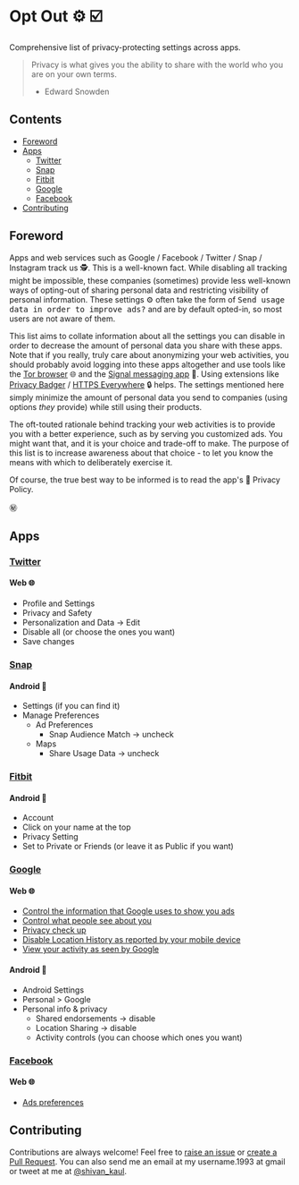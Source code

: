 # Opt Out ⚙️ ☑️

Comprehensive list of privacy-protecting settings across apps.

> Privacy is what gives you the ability to share with the world who you are on your own terms.
> - Edward Snowden

## Contents
- [Foreword](#foreword)
- [Apps](#apps)
  - [Twitter](#twitter)
  - [Snap](#snap)
  - [Fitbit](#fitbit)
  - [Google](#google)
  - [Facebook](#facebook)
- [Contributing](#contributing)

## Foreword

Apps and web services such as Google / Facebook / Twitter / Snap / Instagram track us 🕵️. This is a well-known fact. While disabling all tracking might be impossible, these companies (sometimes) provide less well-known ways of opting-out of sharing personal data and restricting visibility of personal information. These settings ⚙️ often take the form of <kbd>Send usage data in order to improve ads?</kbd> and are by default opted-in, so most users are not aware of them. 

This list aims to collate information about all the settings you can disable in order to decrease the amount of personal data you share with these apps. Note that if you really, truly care about anonymizing your web activities, you should probably avoid logging into these apps altogether and use tools like the [Tor browser](https://www.torproject.org/projects/torbrowser.html.en) 🌐 and the [Signal messaging app](https://whispersystems.org/) 💬. Using extensions like [Privacy Badger](https://www.eff.org/privacybadger) / [HTTPS Everywhere](https://www.eff.org/https-everywhere) 🔒 helps. The settings mentioned here simply minimize the amount of personal data you send to companies (using options *they* provide) while still using their products.  

The oft-touted rationale behind tracking your web activities is to provide you with a better experience, such as by serving you customized ads. You might want that, and it is your choice and trade-off to make. The purpose of this list is to increase awareness about that choice - to let you know the means with which to deliberately exercise it. 

Of course, the true best way to be informed is to read the app's 📜 Privacy Policy.

㊙️


## Apps

### [Twitter](https://twitter.com/en/privacy)
#### Web 🌐
- Profile and Settings
- Privacy and Safety
- Personalization and Data -> Edit
- Disable all (or choose the ones you want)
- Save changes

### [Snap](https://www.snap.com/en-US/privacy/privacy-policy/)
#### Android 📱
- Settings (if you can find it)
- Manage Preferences
  - Ad Preferences
    - Snap Audience Match -> uncheck
  - Maps 
    - Share Usage Data -> uncheck

### [Fitbit](https://www.fitbit.com/en-ca/legal/privacy)
#### Android 📱
- Account
- Click on your name at the top
- Privacy Setting
- Set to Private or Friends (or leave it as Public if you want)

### [Google](https://www.google.com/policies/privacy/)
#### Web 🌐
- [Control the information that Google uses to show you ads](https://adssettings.google.com/u/0/authenticated)
- [Control what people see about you](https://aboutme.google.com/)
- [Privacy check up](https://myaccount.google.com/privacycheckup)
- [Disable Location History as reported by your mobile device](https://www.google.com/maps/timeline?pb)
- [View your activity as seen by Google](https://myactivity.google.com/myactivity)

#### Android 📱
- Android Settings
- Personal > Google
- Personal info & privacy 
  - Shared endorsements -> disable
  - Location Sharing -> disable
  - Activity controls (you can choose which ones you want)
  
### [Facebook](https://www.facebook.com/policy.php)
#### Web 🌐
- [Ads preferences](https://www.facebook.com/ads/preferences)


## Contributing
Contributions are always welcome! Feel free to [raise an issue](https://github.com/ShivanKaul/opt-out/issues) or [create a Pull Request](https://help.github.com/articles/creating-a-pull-request-from-a-fork/). You can also send me an email at my username.1993 at gmail or tweet at me at [@shivan_kaul](https://twitter.com/shivan_kaul).
